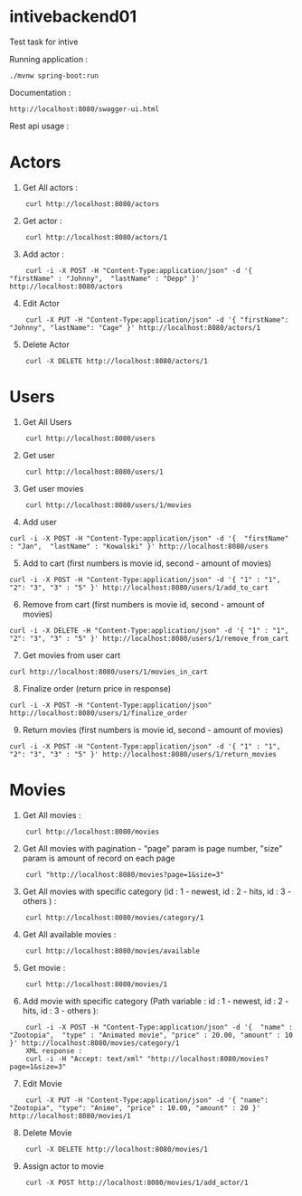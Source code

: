 # intivebackend01

Test task for intive

Running application : 
```
./mvnw spring-boot:run
```

Documentation :
```
http://localhost:8080/swagger-ui.html
```

Rest api usage :

# Actors

1) Get All actors : 
```
	curl http://localhost:8080/actors
```
2) Get actor : 
```
	curl http://localhost:8080/actors/1
```
3) Add actor :
```
	curl -i -X POST -H "Content-Type:application/json" -d '{  "firstName" : "Johnny",  "lastName" : "Depp" }' http://localhost:8080/actors
```
4) Edit Actor
```
	curl -X PUT -H "Content-Type:application/json" -d '{ "firstName": "Johnny", "lastName": "Cage" }' http://localhost:8080/actors/1
```
5) Delete Actor
```
	curl -X DELETE http://localhost:8080/actors/1
```	
# Users

1) Get All Users
```
	curl http://localhost:8080/users
```
2) Get user
```
	curl http://localhost:8080/users/1
```
3) Get user movies
```
	curl http://localhost:8080/users/1/movies
```
4) Add user
```
curl -i -X POST -H "Content-Type:application/json" -d '{  "firstName" : "Jan",  "lastName" : "Kowalski" }' http://localhost:8080/users
```
5) Add to cart (first numbers is movie id, second - amount of movies)
```
curl -i -X POST -H "Content-Type:application/json" -d '{ "1" : "1",  "2": "3", "3" : "5" }' http://localhost:8080/users/1/add_to_cart
```
6) Remove from cart (first numbers is movie id, second - amount of movies)
```
curl -i -X DELETE -H "Content-Type:application/json" -d '{ "1" : "1",  "2": "3", "3" : "5" }' http://localhost:8080/users/1/remove_from_cart
```
7) Get movies from user cart
```
curl http://localhost:8080/users/1/movies_in_cart
```
8)  Finalize order (return price in response)
```
curl -i -X POST -H "Content-Type:application/json"  http://localhost:8080/users/1/finalize_order
```
9) Return movies (first numbers is movie id, second - amount of movies)
```
curl -i -X POST -H "Content-Type:application/json" -d '{ "1" : "1",  "2": "3", "3" : "5" }' http://localhost:8080/users/1/return_movies
```

# Movies

1) Get All movies : 
```
	curl http://localhost:8080/movies
```
2) Get All movies with pagination - "page" param is page number, "size" param is amount of record on each page
```
	curl "http://localhost:8080/movies?page=1&size=3"
```
3) Get All movies with specific category (id : 1 - newest, id : 2 - hits, id : 3 - others ) :
```
	curl http://localhost:8080/movies/category/1
```
4) Get All available movies :
```
	curl http://localhost:8080/movies/available
```

5) Get movie :
``` 
	curl http://localhost:8080/movies/1
```
6) Add movie with specific category (Path variable : id : 1 - newest, id : 2 - hits, id : 3 - others ):
```
	curl -i -X POST -H "Content-Type:application/json" -d '{  "name" : "Zootopia",  "type" : "Animated movie", "price" : 20.00, "amount" : 10 }' http://localhost:8080/movies/category/1
	XML response :
	curl -i -H "Accept: text/xml" "http://localhost:8080/movies?page=1&size=3"

```
7) Edit Movie
```
	curl -X PUT -H "Content-Type:application/json" -d '{ "name": "Zootopia", "type": "Anime", "price" : 10.00, "amount" : 20 }' http://localhost:8080/movies/1
```
8) Delete Movie
```
	curl -X DELETE http://localhost:8080/movies/1
```
9) Assign actor to movie
```
	curl -X POST http://localhost:8080/movies/1/add_actor/1
```	








